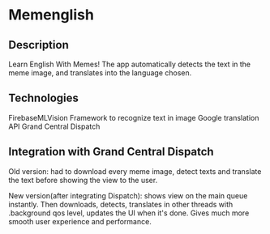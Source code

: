 # Memenglish

## Description
Learn English With Memes! The app automatically detects the text in the meme image, and translates into the language chosen.

## Technologies
FirebaseMLVision Framework to recognize text in image
Google translation API
Grand Central Dispatch

## Integration with Grand Central Dispatch
Old version: had to download every meme image, detect texts and translate the text before showing the view to the user.

New version(after integrating Dispatch): shows view on the main queue instantly. Then downloads, detects, translates in other threads with .background qos level, updates the UI when it's done. Gives much more smooth user experience and performance.
